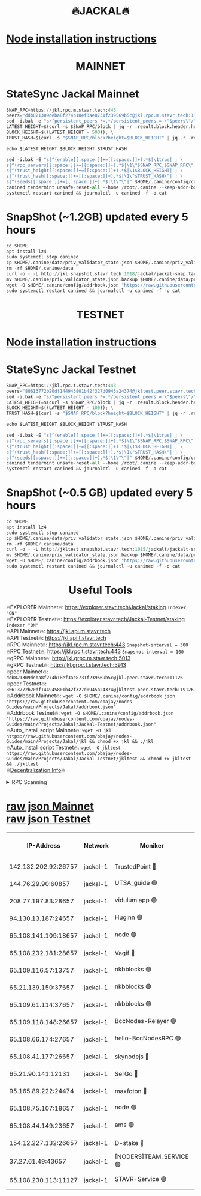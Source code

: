 <h1 align="center"> 🔥JACKAL🔥</h1>

[Node installation instructions](https://github.com/obajay/nodes-Guides/tree/main/Projects/Jakal)
=

<h1 align="center"> MAINNET</h1>

# StateSync Jackal Mainnet
```python
SNAP_RPC=https://jkl.rpc.m.stavr.tech:443
peers="ddb821309deba8f274b18ef3ae8731f239569b5c@jkl.rpc.m.stavr.tech:11126"
sed -i.bak -e "s/^persistent_peers *=.*/persistent_peers = \"$peers\"/" $HOME/.canine/config/config.toml
LATEST_HEIGHT=$(curl -s $SNAP_RPC/block | jq -r .result.block.header.height); \
BLOCK_HEIGHT=$((LATEST_HEIGHT - 500)); \
TRUST_HASH=$(curl -s "$SNAP_RPC/block?height=$BLOCK_HEIGHT" | jq -r .result.block_id.hash)

echo $LATEST_HEIGHT $BLOCK_HEIGHT $TRUST_HASH

sed -i.bak -E "s|^(enable[[:space:]]+=[[:space:]]+).*$|\1true| ; \
s|^(rpc_servers[[:space:]]+=[[:space:]]+).*$|\1\"$SNAP_RPC,$SNAP_RPC\"| ; \
s|^(trust_height[[:space:]]+=[[:space:]]+).*$|\1$BLOCK_HEIGHT| ; \
s|^(trust_hash[[:space:]]+=[[:space:]]+).*$|\1\"$TRUST_HASH\"| ; \
s|^(seeds[[:space:]]+=[[:space:]]+).*$|\1\"\"|" $HOME/.canine/config/config.toml
canined tendermint unsafe-reset-all --home /root/.canine --keep-addr-book
systemctl restart canined && journalctl -u canined -f -o cat
```
# SnapShot (~1.2GB) updated every 5 hours
```python
cd $HOME
apt install lz4
sudo systemctl stop canined
cp $HOME/.canine/data/priv_validator_state.json $HOME/.canine/priv_validator_state.json.backup
rm -rf $HOME/.canine/data
curl -o - -L http://jkl.snapshot.stavr.tech:1018/jackal/jackal-snap.tar.lz4 | lz4 -c -d - | tar -x -C $HOME/.canine --strip-components 2
mv $HOME/.canine/priv_validator_state.json.backup $HOME/.canine/data/priv_validator_state.json
wget -O $HOME/.canine/config/addrbook.json "https://raw.githubusercontent.com/obajay/nodes-Guides/main/Projects/Jakal/addrbook.json"
sudo systemctl restart canined && journalctl -u canined -f -o cat
```

<h1 align="center"> TESTNET</h1>

[Node installation instructions](https://github.com/obajay/nodes-Guides/tree/main/Projects/Jakal/Jackal-Testnet)
=

# StateSync Jackal Testnet
```python
SNAP_RPC=https://jkl.rpc.t.stavr.tech:443
peers="80613772b20df144945801b42f327d0945a24374@jkltest.peer.stavr.tech:19126"
sed -i.bak -e "s/^persistent_peers *=.*/persistent_peers = \"$peers\"/" $HOME/.canine/config/config.toml
LATEST_HEIGHT=$(curl -s $SNAP_RPC/block | jq -r .result.block.header.height); \
BLOCK_HEIGHT=$((LATEST_HEIGHT - 100)); \
TRUST_HASH=$(curl -s "$SNAP_RPC/block?height=$BLOCK_HEIGHT" | jq -r .result.block_id.hash)

echo $LATEST_HEIGHT $BLOCK_HEIGHT $TRUST_HASH

sed -i.bak -E "s|^(enable[[:space:]]+=[[:space:]]+).*$|\1true| ; \
s|^(rpc_servers[[:space:]]+=[[:space:]]+).*$|\1\"$SNAP_RPC,$SNAP_RPC\"| ; \
s|^(trust_height[[:space:]]+=[[:space:]]+).*$|\1$BLOCK_HEIGHT| ; \
s|^(trust_hash[[:space:]]+=[[:space:]]+).*$|\1\"$TRUST_HASH\"| ; \
s|^(seeds[[:space:]]+=[[:space:]]+).*$|\1\"\"|" $HOME/.canine/config/config.toml
canined tendermint unsafe-reset-all --home /root/.canine --keep-addr-book
systemctl restart canined && journalctl -u canined -f -o cat
```
# SnapShot (~0.5 GB) updated every 5 hours
```python
cd $HOME
apt install lz4
sudo systemctl stop canined
cp $HOME/.canine/data/priv_validator_state.json $HOME/.canine/priv_validator_state.json.backup
rm -rf $HOME/.canine/data
curl -o - -L http://jkltest.snapshot.stavr.tech:1015/jackalt/jackalt-snap.tar.lz4 | lz4 -c -d - | tar -x -C $HOME/.canine --strip-components 2
mv $HOME/.canine/priv_validator_state.json.backup $HOME/.canine/data/priv_validator_state.json
wget -O $HOME/.canine/config/addrbook.json "https://raw.githubusercontent.com/obajay/nodes-Guides/main/Projects/Jakal/Jackal-Testnet/addrbook.json"
sudo systemctl restart canined && journalctl -u canined -f -o cat
```

 <h1 align="center"> Useful Tools</h1>

🔥EXPLORER Mainnet🔥:      https://explorer.stavr.tech/Jackal/staking		        `Indexer "ON"` \
🔥EXPLORER Testnet🔥:      https://explorer.stavr.tech/Jackal-Testnet/staking     `Indexer "ON"` \
🔥API Mainnet🔥: 			 		 https://jkl.api.m.stavr.tech \
🔥API Testnet🔥: 			 		 https://jkl.api.t.stavr.tech \
🔥RPC Mainnet🔥:           https://jkl.rpc.m.stavr.tech:443              `Snapshot-interval = 300` \
🔥RPC Testnet🔥:           https://jkl.rpc.t.stavr.tech:443              `Snapshot-interval = 100` \
🔥gRPC Mainnet🔥:          http://jkl.grpc.m.stavr.tech:5013 \
🔥gRPC Testnet🔥:          http://jkl.grpc.t.stavr.tech:5913 \
🔥peer Mainnet🔥:					 `ddb821309deba8f274b18ef3ae8731f239569b5c@jkl.peer.stavr.tech:11126` \
🔥peer Testnet🔥:					 `80613772b20df144945801b42f327d0945a24374@jkltest.peer.stavr.tech:19126` \
🔥Addrbook Mainnet🔥:    ```wget -O $HOME/.canine/config/addrbook.json "https://raw.githubusercontent.com/obajay/nodes-Guides/main/Projects/Jakal/addrbook.json"``` \
🔥Addrbook Testnet🔥:    ```wget -O $HOME/.canine/config/addrbook.json "https://raw.githubusercontent.com/obajay/nodes-Guides/main/Projects/Jakal/Jackal-Testnet/addrbook.json"``` \
🔥Auto_install script Mainnet🔥: ```wget -O jkl https://raw.githubusercontent.com/obajay/nodes-Guides/main/Projects/Jakal/jkl && chmod +x jkl && ./jkl``` \
🔥Auto_install script Testnet🔥: ```wget -O jkltest https://raw.githubusercontent.com/obajay/nodes-Guides/main/Projects/Jakal/Jackal-Testnet/jkltest && chmod +x jkltest && ./jkltest``` \
🔥[Decentralization Info](https://github.com/obajay/StateSync-snapshots/tree/main/Projects/Jackal/Decentralization)🔥


<details>
<summary>RPC Scanning</summary>

<h2 align="center"> We scan nodes in real time every 4 hours. And we provide the final result of RPC endpoints.
We cannot influence the operation of these nodes in any way. </h2>


```python
If Voting Power is higher than 0 --> then the Node is a validator of the network and may be subject to attack and be a potential threat to the chain.
```
```python
We marked such validators with a red symbol
```

</details>

[raw json Mainnet](https://rpc-check.jaclalm.stavr.tech/jaclalm/rpc-jaclalm-result.json) \
[raw json Testnet](https://github.com/obajay/StateSync-snapshots/tree/main/Projects/Jackal/Rpc-Check-Testnet)
=

<table><tr><th>IP-Address</th><th>Network</th><th>Moniker</th><th>Latest Block Height</th><th>Earliest Block Height</th><th>Catching Up</th><th>Tx Index</th><th>Voting Power</th><th>Scan Time</th></tr><tr><td>142.132.202.92:26757</td><td>jackal-1</td><td>TrustedPoint 🔴</td><td>6613213</td><td>6129401</td><td>False</td><td>on</td><td>290891</td><td>2024-02-24T05:34:34.399990409UTC</td></tr><tr><td>144.76.29.90:60857</td><td>jackal-1</td><td>UTSA_guide 🟢</td><td>6613217</td><td>6280001</td><td>False</td><td>on</td><td>0</td><td>2024-02-24T05:35:08.576845767UTC</td></tr><tr><td>208.77.197.83:28657</td><td>jackal-1</td><td>vidulum.app 🟢</td><td>6613218</td><td>6296001</td><td>False</td><td>on</td><td>0</td><td>2024-02-24T05:35:21.737004730UTC</td></tr><tr><td>94.130.13.187:24657</td><td>jackal-1</td><td>Huginn 🟢</td><td>6588265</td><td>6424001</td><td>False</td><td>on</td><td>0</td><td>2024-02-24T05:35:28.756708704UTC</td></tr><tr><td>65.108.141.109:18657</td><td>jackal-1</td><td>node 🟢</td><td>6613210</td><td>6444728</td><td>False</td><td>on</td><td>0</td><td>2024-02-24T05:34:21.014910528UTC</td></tr><tr><td>65.108.232.181:28657</td><td>jackal-1</td><td>Vagif 🔴</td><td>6613217</td><td>6462201</td><td>False</td><td>off</td><td>60003</td><td>2024-02-24T05:35:13.401299062UTC</td></tr><tr><td>65.109.116.57:13757</td><td>jackal-1</td><td>nkbblocks 🟢</td><td>6613220</td><td>6468668</td><td>False</td><td>on</td><td>0</td><td>2024-02-24T05:35:31.183614306UTC</td></tr><tr><td>65.21.139.150:37657</td><td>jackal-1</td><td>nkbblocks 🟢</td><td>6613212</td><td>6473101</td><td>False</td><td>on</td><td>0</td><td>2024-02-24T05:34:27.545370020UTC</td></tr><tr><td>65.109.61.114:37657</td><td>jackal-1</td><td>nkbblocks 🟢</td><td>6613216</td><td>6473101</td><td>False</td><td>on</td><td>0</td><td>2024-02-24T05:34:53.206519916UTC</td></tr><tr><td>65.109.118.148:26657</td><td>jackal-1</td><td>BccNodes-Relayer 🟢</td><td>6613217</td><td>6489001</td><td>False</td><td>on</td><td>0</td><td>2024-02-24T05:35:06.298156812UTC</td></tr><tr><td>65.108.66.174:27657</td><td>jackal-1</td><td>hello-BccNodesRPC 🟢</td><td>6613217</td><td>6489001</td><td>False</td><td>on</td><td>0</td><td>2024-02-24T05:35:08.903058801UTC</td></tr><tr><td>65.108.41.177:26657</td><td>jackal-1</td><td>skynodejs 🔴</td><td>6613219</td><td>6509001</td><td>False</td><td>on</td><td>83702</td><td>2024-02-24T05:35:24.358617012UTC</td></tr><tr><td>65.21.90.141:12131</td><td>jackal-1</td><td>SerGo 🔴</td><td>6613213</td><td>6513212</td><td>False</td><td>off</td><td>51100</td><td>2024-02-24T05:34:29.940425455UTC</td></tr><tr><td>95.165.89.222:24474</td><td>jackal-1</td><td>maxfoton 🔴</td><td>6613217</td><td>6513217</td><td>False</td><td>off</td><td>117661</td><td>2024-02-24T05:35:13.906422050UTC</td></tr><tr><td>65.108.75.107:18657</td><td>jackal-1</td><td>node 🟢</td><td>6613216</td><td>6564077</td><td>False</td><td>on</td><td>0</td><td>2024-02-24T05:34:57.664950210UTC</td></tr><tr><td>65.108.44.149:23657</td><td>jackal-1</td><td>ams 🟢</td><td>6613217</td><td>6571141</td><td>False</td><td>on</td><td>0</td><td>2024-02-24T05:35:14.308416557UTC</td></tr><tr><td>154.12.227.132:26657</td><td>jackal-1</td><td>D-stake 🔴</td><td>6613207</td><td>6591001</td><td>False</td><td>off</td><td>130243</td><td>2024-02-24T05:34:18.454190324UTC</td></tr><tr><td>37.27.61.49:43657</td><td>jackal-1</td><td>[NODERS]TEAM_SERVICE 🟢</td><td>6613210</td><td>6591201</td><td>False</td><td>on</td><td>0</td><td>2024-02-24T05:34:15.573675382UTC</td></tr><tr><td>65.108.230.113:11127</td><td>jackal-1</td><td>STAVR-Service 🟢</td><td>6613218</td><td>6612001</td><td>False</td><td>on</td><td>0</td><td>2024-02-24T05:35:16.776522797UTC</td></tr></table>
